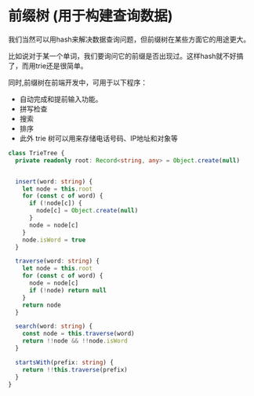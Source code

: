 # 前缀树 (用于构建查询数据)

我们当然可以用hash来解决数据查询问题，但前缀树在某些方面它的用途更大。

比如说对于某一个单词，我们要询问它的前缀是否出现过。这样hash就不好搞了，而用trie还是很简单。

同时,前缀树在前端开发中，可用于以下程序：
      
- 自动完成和提前输入功能。
- 拼写检查
- 搜索
- 排序
- 此外 trie 树可以用来存储电话号码、IP地址和对象等

```ts
class TrieTree {
  private readonly root: Record<string, any> = Object.create(null)


  insert(word: string) {
    let node = this.root
    for (const c of word) {
      if (!node[c]) {
        node[c] = Object.create(null)
      }
      node = node[c]
    }
    node.isWord = true
  }

  traverse(word: string) {
    let node = this.root
    for (const c of word) {
      node = node[c]
      if (!node) return null
    }
    return node
  }

  search(word: string) {
    const node = this.traverse(word)
    return !!node && !!node.isWord
  }

  startsWith(prefix: string) {
    return !!this.traverse(prefix)
  }
}

```
